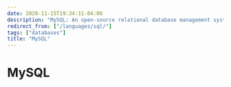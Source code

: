 ```yaml
---
date: 2020-11-15T19:34:11-04:00
description: "MySQL: An open-source relational database management system (RDBMS)"
redirect_from: ["/languages/sql/"]
tags: ["databases"]
title: "MySQL"
---
```


# MySQL
